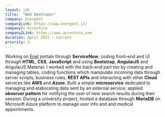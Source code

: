 ```yaml
---
layout: job
title:  "Web Developer"
company: Energent
companyLink: https://www.energent.it/
company2: Accenture
company2Link: https://www.accenture.com
duration: April 2021 - Current
priority: 3
---
```


Working on <a href="https://www.enel.com/">Enel</a> portals through
<strong>ServiceNow</strong>; coding front-end and UI through <strong>HTML</strong>, <strong>CSS</strong>, <strong>JavaScript</strong> and using <strong>Bootstrap</strong>, <strong>AngularJS</strong> and AngularJS Material; I worked with the back-end part too by creating and managing tables, coding functions which manipulate incoming data through server scripts, business rules, <strong>REST APIs</strong> and interacting with other <strong>Cloud</strong> services like <strong>AWS</strong> and <strong>Azure</strong>. Built a simple <strong>microservice</strong> dedicated to managing and elaborating data sent by an external service; applied <strong>observer pattern</strong> for notifying the user of new search results during their session. During a university project, hosted a database through <strong>MariaDB</strong> on Microsoft Azure platform to manage user info and and medical appointments.